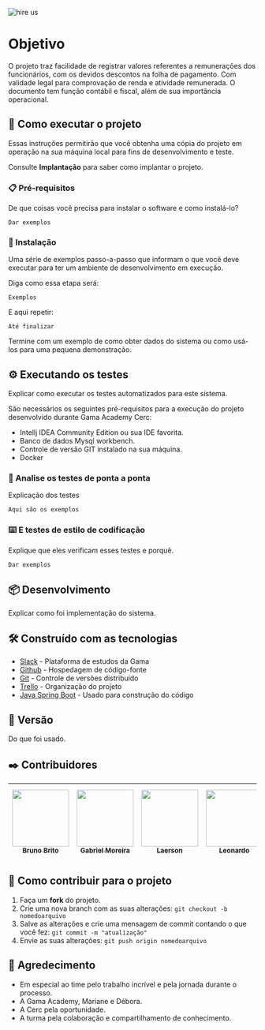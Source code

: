 ![hire us](https://www.softelevation.com/wp-content/uploads/2021/05/Untitled-design-18-2.png)

# Objetivo

O projeto traz facilidade de registrar valores referentes a remunerações dos funcionários, com os devidos descontos na folha de pagamento. Com validade legal para comprovação de renda e atividade remunerada. O documento tem função contábil e fiscal, além de sua importância operacional.

## 🚀  Como executar o projeto

Essas instruções permitirão que você obtenha uma cópia do projeto em operação na sua máquina local para fins de desenvolvimento e teste.

Consulte **Implantação** para saber como implantar o projeto.

### 📋 Pré-requisitos

De que coisas você precisa para instalar o software e como instalá-lo?

```
Dar exemplos
```

### 🔧 Instalação

Uma série de exemplos passo-a-passo que informam o que você deve executar para ter um ambiente de desenvolvimento em execução.

Diga como essa etapa será:

```
Exemplos
```

E aqui repetir:

```
Até finalizar
```
Termine com um exemplo de como obter dados do sistema ou como usá-los para uma pequena demonstração.

## ⚙️ Executando os testes

Explicar como executar os testes automatizados para este sistema.

São necessários os seguintes pré-requisitos para a execução do projeto desenvolvido durante Gama Academy Cerc:

* Intellj IDEA Community Edition ou sua IDE favorita.
* Banco de dados Mysql workbench.
* Controle de versão GIT instalado na sua máquina.
* Docker

### 🔩 Analise os testes de ponta a ponta

Explicação dos testes

```
Aqui são os exemplos
```

### ⌨️ E testes de estilo de codificação

Explique que eles verificam esses testes e porquê.

```
Dar exemplos
```

## 📦 Desenvolvimento

Explicar como foi implementação do sistema.

## 🛠️ Construído com as tecnologias 

* [Slack](https://img.shields.io/badge/Slack-4A154B?style=for-the-badge&logo=slack&logoColor=white) - Plataforma de estudos da Gama
* [Github](https://img.shields.io/badge/GitHub-100000?style=for-the-badge&logo=github&logoColor=white) - Hospedagem de código-fonte
* [Git](https://img.shields.io/badge/GIT-E44C30?style=for-the-badge&logo=git&logoColor=white) - Controle de versões distribuído
* [Trello](https://img.shields.io/badge/Trello-0052CC?style=for-the-badge&logo=trello&logoColor=white) - Organização do projeto
* [Java Spring Boot](https://img.shields.io/badge/Spring-6DB33F?style=for-the-badge&logo=spring&logoColor=white) - Usado para construção do código

## 📌 Versão

Do que foi usado.

## ✒️  Contribuidores

| [<img src="https://avatars.githubusercontent.com/u/73408388?v=4" width=115><br><sub>Bruno Brito</sub>](hhttps://github.com/brunopbrito31) |  [<img src="https://avatars.githubusercontent.com/u/82125551?v=4" width=115><br><sub>Gabriel Moreira</sub>](https://github.com/Gabriel-kopke-jr) |  [<img src="https://avatars.githubusercontent.com/u/58311661?v=4" width=115><br><sub>Laerson</sub>](https://github.com/laersonjr) |  [<img src="https://avatars.githubusercontent.com/u/53881848?v=4" width=115><br><sub>Leonardo</sub>](https://github.com/LeonardoMeloTI) |  [<img src="https://avatars.githubusercontent.com/u/97760233?v=4" width=115><br><sub>Marcklen Guimarães</sub>](https://github.com/Marcklen) |  [<img src="https://avatars.githubusercontent.com/u/59845047?v=4" width=115><br><sub>Valdeir Camargo</sub>](https://github.com/Camargovf)
| :---: | :---: | :---: | :---: | :---: | :---: |

## 💪 Como contribuir para o projeto

1. Faça um **fork** do projeto.
2. Crie uma nova branch com as suas alterações: `git checkout -b nomedoarquivo`
3. Salve as alterações e crie uma mensagem de commit contando o que você fez: `git commit -m "atualização"`
4. Envie as suas alterações: `git push origin nomedoarquivo`

## 🎁 Agredecimento

* Em especial ao time pelo trabalho incrível e pela jornada durante o processo.
* A Gama Academy, Mariane e Débora.
* A Cerc pela oportunidade.  
* A turma pela colaboração e compartilhamento de conhecimento.

